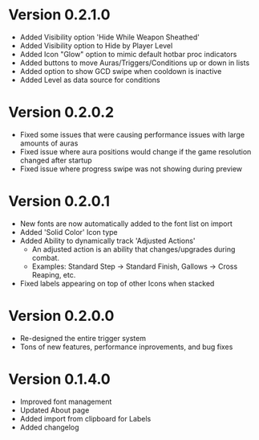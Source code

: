 # Version 0.2.1.0
- Added Visibility option 'Hide While Weapon Sheathed'
- Added Visibility option to Hide by Player Level
- Added Icon "Glow" option to mimic default hotbar proc indicators
- Added buttons to move Auras/Triggers/Conditions up or down in lists
- Added option to show GCD swipe when cooldown is inactive
- Added Level as data source for conditions

# Version 0.2.0.2
- Fixed some issues that were causing performance issues with large amounts of auras
- Fixed issue where aura positions would change if the game resolution changed after startup
- Fixed issue where progress swipe was not showing during preview

# Version 0.2.0.1
- New fonts are now automatically added to the font list on import
- Added 'Solid Color' Icon type
- Added Ability to dynamically track 'Adjusted Actions'
    - An adjusted action is an ability that changes/upgrades during combat.
    - Examples: Standard Step -> Standard Finish, Gallows -> Cross Reaping, etc.
- Fixed labels appearing on top of other Icons when stacked

# Version 0.2.0.0
- Re-designed the entire trigger system
- Tons of new features, performance inprovements, and bug fixes

# Version 0.1.4.0
- Improved font management
- Updated About page
- Added import from clipboard for Labels
- Added changelog
